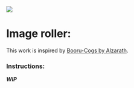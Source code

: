<img src="https://img.shields.io/badge/status-Maintained-yellowgreen.svg">

# Image roller:
This work is inspired by [Booru-Cogs by Alzarath](https://github.com/Alzarath/Booru-Cogs).

### Instructions:
***WIP***
